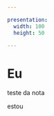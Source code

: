 ```yaml
---

presentation:
  width: 100
  height: 50

---
```


<!-- slide  -->
# Eu
<!-- slide  -->
teste da nota
<!-- slide vertical=true -->
estou
